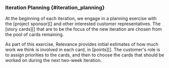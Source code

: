 ### Iteration Planning {#iteration_planning}

At the beginning of each iteration, we engage in a planning exercise with the
[project sponsor][] and other interested customer representatives.
The [story cards][] that are to be the focus of the new iteration are
chosen from the pool of cards remaining.

As part of this exercise, Relevance provides initial estimates of how much work we think
is involved in each card, in [points][].
The customer's role is to assign priorities to the cards, and then to choose the cards that
should be worked on during the next two-week iteration.
